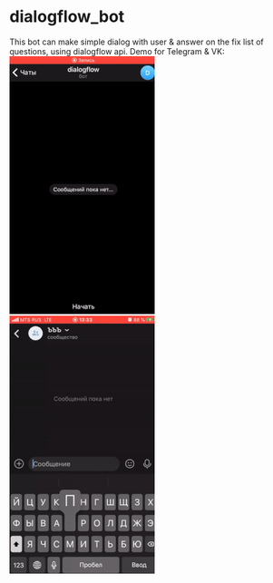 # dialogflow_bot

This bot can make simple dialog with user & answer on the fix list of questions, using dialogflow api. 
Demo for Telegram & VK:
![](telegram_small.gif) ![](vk_small.gif)


